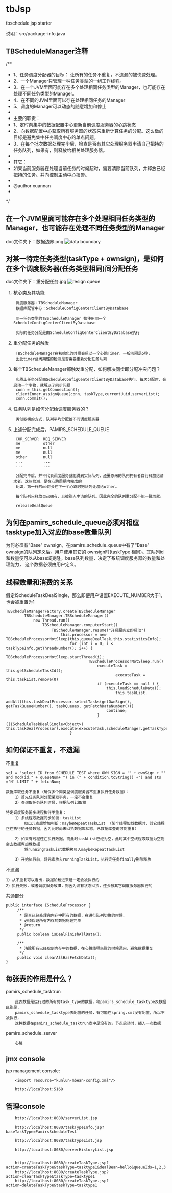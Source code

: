 # tbJsp
tbschedule jsp starter

说明：src/package-info.java

## TBScheduleManager注释
/**
 * 1、任务调度分配器的目标：	让所有的任务不重复，不遗漏的被快速处理。
 * 2、一个Manager只管理一种任务类型的一组工作线程。
 * 3、在一个JVM里面可能存在多个处理相同任务类型的Manager，也可能存在处理不同任务类型的Manager。
 * 4、在不同的JVM里面可以存在处理相同任务的Manager 
 * 5、调度的Manager可以动态的随意增加和停止
 * 
 * 主要的职责：
 * 1、定时向集中的数据配置中心更新当前调度服务器的心跳状态
 * 2、向数据配置中心获取所有服务器的状态来重新计算任务的分配。这么做的目标是避免集中任务调度中心的单点问题。
 * 3、在每个批次数据处理完毕后，检查是否有其它处理服务器申请自己把持的任务队列，如果有，则释放给相关处理服务器。
 *  
 * 其它：
 * 	 如果当前服务器在处理当前任务的时候超时，需要清除当前队列，并释放已经把持的任务。并向控制主动中心报警。
 * 
 * @author xuannan
 *
 */

## 在一个JVM里面可能存在多个处理相同任务类型的Manager，也可能存在处理不同任务类型的Manager
 doc文件夹下：数据边界.png
 ![data boundary](doc/数据边界.png "1")
## 对某一特定任务类型(taskType + ownsign)，是如何在多个调度服务器(任务类型相同)间分配任务
doc文件夹下：重分配任务.jpg
 ![resign queue](doc/重分配任务.jpg "2")
 
1) 核心类及其功能

		调度服务器：TBScheduleManager
		数据库配管中心：ScheduleConfigCenterClientByDatabase

		同一任务类型的TBScheduleManager 都使用同一个ScheduleConfigCenterClientByDatabase

		实际的任务分配是由ScheduleConfigCenterClientByDatabase执行
		
2) 重分配任务的触发

		TBScheduleManager在初始化的时候会启动一个心跳Timer，一般间隔是5秒;
		因此timer会周期性的检测是否需要重新分配任务队列

3) 每个TBScheduleManager都触发重分配，如何解决同步即分配冲突问题？
	
		实质上任务分配由ScheduleConfigCenterClientByDatabase执行，每次分配时，会启动一个事物，就解决了同步问题
		conn = this.getConnection();
		clientInner.assignQueue(conn, taskType,currentUuid,serverList);
		conn.commit();
		
4) 任务队列是如何分配给调度服务器的？

		类似取模的方式，队列平均分配给不同调度服务器

5) 上述分配完成后，PAMIRS_SCHEDULE_QUEUE

		CUR_SERVER	REQ_SERVER
		me			other
		me			null
		me 			null
		other 		null
		...			...
		...			...
		
		分配完毕后，并不代表调度服务就能得到实际队列，还要原来的队列拥有者自行释放给请求者。这些检测，是在心跳周期内完成的
		比如，第一行的me将会在下一个心跳时把队列让渡给other。
		
		每个队列只释放自己拥有，且被别人申请的队列。因此完全的队列重分配不能一蹴而就。
		
		releaseDealQueue
        
## 为何在pamirs_schedule_queue必须对相应tasktype加入对应的base数量队列
为何必须有"Base" ownsign，在pamirs_schedule_queue中有了"Base" ownsign的队列定义后。用户使用其它的
	ownsign时(taskType 相同)。其队列id和数量便可以从base域克隆。base队列数量，决定了系统调度服务器的数量和处理能力，
	这个数据必须由用户定义。
    
## 线程数量和消费的关系
假定IScheduleTaskDealSingle，那么即便用户设置EXECUTE_NUMBER大于1，也会被重置为1
```
TBScheduleManagerFactory.createTBScheduleManager
		TBScheduleManager.TBScheduleManager()
			new Thread.run()
				TBScheduleManager.computerStart()
					TBScheduleManager.resume("开启服务立即启动")
						this.processor = new TBScheduleProcessorNotSleep(this,queueDealTask,this.statisticsInfo);
							for (int i = 0; i < taskTypeInfo.getThreadNumber(); i++) {
								TBScheduleProcessorNotSleep.startThread(i);
									TBScheduleProcessorNotSleep.run()
										executeTask = this.getScheduleTaskId();
												executeTask = this.taskList.remove(0)
										if (executeTask == null ) {
											this.loadScheduleData();
												this.taskList.
													addAll(this.taskDealProcessor.selectTasks(getOwnSign(), getTaskQueueNumber(), taskQueues, getFetchDataNumber()))
											continue;
										}
										((IScheduleTaskDealSingle<Object>) this.taskDealProcessor).execute(executeTask,scheduleManager.getTaskTypeRunningInfo().getOwnSign())
							}
```
## 如何保证不重复，不遗漏
不重复

	sql = "select ID from SCHEDULE_TEST where OWN_SIGN = '" + ownSign + "'  and mod(id," + queueNum+ ") in (" + condition.toString() +") and sts ='N' LIMIT " + fetchNum;

	数据库取任务不重复（确保多个同类型调度服务器不重复执行任务数据）：	
		1）首先任务队列分配采取事务，一定不会重复
		2）查询取任务队列时候，根据队列id取模
		
	特定调度服务器多线程执行不重复：
		1）多线程取数据同步加锁：taskList
			取出元素后增加判断：maybeRepeatTaskList （某个线程加载数据时，其它线程正在执行的任务数据，因为此时尚未回执数据库状态，从数据库查询可能重复）
			
		2）如果有线程还在执行数据，而此时taskList已经为空，此时某个空线程取数据为空则会去数据库加载数据
			将runningTaskList数据拷贝入maybeRepeatTaskList
		
		3）开始执行前，将元素放入runningTaskList，执行完任务finally删除释放

不遗漏

	1）从不重复可以看出，数据加载进来是一定会被执行的
	2）执行失败，或者调度服务故障，则因为没有状态回执，还会被其它调度服务器执行的

共通部分
```
public interface IScheduleProcessor {
	 /**
	  * 是否已经处理完内存中所有的数据，在进行队列切换的时候，
	  * 必须保证所有内存的数据处理完毕
	  * @return
	  */
	 public boolean isDealFinishAllData();

	 /**
	  * 清除所有已经取到内存中的数据，在心跳线程失败的时候调用，避免数据重复
	  */
	 public void clearAllHasFetchData();
}
```

## 每张表的作用是什么？

pamirs_schedule_tasktrun
    
		此表数据是运行过的所有的task_type的数据，和pamirs_schedule_tasktype表数据区别是，
		pamirs_schedule_tasktype表配置的任务，有可能在spring.xml没有配置，所以不被执行，
		这种数据在pamirs_schedule_tasktrun表中是没有的。节点启动时，插入一次数据
		
pamirs_schedule_server

		心跳

## jmx console
jsp management console:
```
	<import resource="kunlun-mbean-config.xml"/>

	http://localhost:5168
```
## 管理console
```
    http://localhost:8080/serverList.jsp
	
	http://localhost:8080/taskTypeInfo.jsp?baseTaskType=PamirsScheduleTest
	
	http://localhost:8080/taskTypeList.jsp
	
	http://localhost:8080/serverHistoryList.jsp
	
	
	http://localhost:8080/createTaskType.jsp?action=createTaskType&taskType=tasktype1&dealBean=hello&queueIds=1,2,3
	http://localhost:8080/createTaskType.jsp?action=clearTaskType&taskType=tasktype1
	http://localhost:8080/createTaskType.jsp?action=deleteTaskType&taskType=tasktype1
```